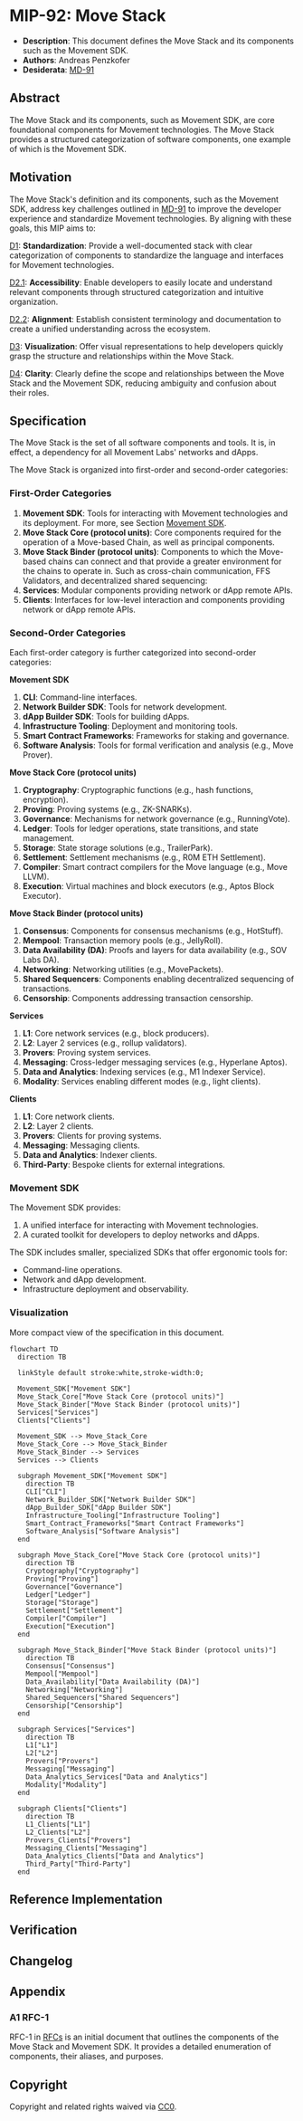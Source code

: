 # MIP-92: Move Stack

- **Description**: This document defines the Move Stack and its components such as the Movement SDK.
- **Authors**: Andreas Penzkofer
- **Desiderata**: [MD-91](../../MD/md-91/README.md)

## Abstract

The Move Stack and its components, such as Movement SDK, are core foundational components for Movement technologies. The Move Stack provides a structured categorization of software components, one example of which is the Movement SDK.

## Motivation

The Move Stack's definition and its components, such as the Movement SDK, address key challenges outlined in [MD-91](../../MD/md-91/README.md) to improve the developer experience and standardize Movement technologies. By aligning with these goals, this MIP aims to:

[D1](../../MD/md-91/README.md#d1-standardization-of-development-stack): **Standardization**: Provide a well-documented stack with clear categorization of components to standardize the language and interfaces for Movement technologies.

[D2.1](../../MD/md-91/README.md#d2-create-categories-for-move-stack-components): **Accessibility**: Enable developers to easily locate and understand relevant components through structured categorization and intuitive organization.

[D2.2](../../MD/md-91/README.md#d2-categorization-of-software-components): **Alignment**: Establish consistent terminology and documentation to create a unified understanding across the ecosystem.

[D3](../../MD/md-91/README.md#d3-vizualization-of-the-move-stack): **Visualization**: Offer visual representations to help developers quickly grasp the structure and relationships within the Move Stack.

[D4](../../MD/md-91/README.md#d4-reduce-confusion-between-sdk-and-stack): **Clarity**: Clearly define the scope and relationships between the Move Stack and the Movement SDK, reducing ambiguity and confusion about their roles.

## Specification

The Move Stack is the set of all software components and tools. It is, in effect, a dependency for all Movement Labs' networks and dApps.

The Move Stack is organized into first-order and second-order categories:

### First-Order Categories

1. **Movement SDK**: Tools for interacting with Movement technologies and its deployment. For more, see Section [Movement SDK](#movement-sdk).
1. **Move Stack Core (protocol units)**: Core components required for the operation of a Move-based Chain, as well as principal components.
1. **Move Stack Binder (protocol units)**: Components to which the Move-based chains can connect and that provide a greater environment for the chains to operate in. Such as cross-chain communication, FFS Validators, and decentralized shared sequencing:
1. **Services**: Modular components providing network or dApp remote APIs.
1. **Clients**: Interfaces for low-level interaction and components providing network or dApp remote APIs.

### Second-Order Categories

Each first-order category is further categorized into second-order categories:

**Movement SDK**

1. **CLI**: Command-line interfaces.
1. **Network Builder SDK**: Tools for network development.
1. **dApp Builder SDK**: Tools for building dApps.
1. **Infrastructure Tooling**: Deployment and monitoring tools.
1. **Smart Contract Frameworks**: Frameworks for staking and governance.
1. **Software Analysis**: Tools for formal verification and analysis (e.g., Move Prover).

**Move Stack Core (protocol units)**

1. **Cryptography**: Cryptographic functions (e.g., hash functions, encryption).
1. **Proving**: Proving systems (e.g., ZK-SNARKs).
1. **Governance**: Mechanisms for network governance (e.g., RunningVote).
1. **Ledger**: Tools for ledger operations, state transitions, and state management.
1. **Storage**: State storage solutions (e.g., TrailerPark).
1. **Settlement**: Settlement mechanisms (e.g., R0M ETH Settlement).
1. **Compiler**: Smart contract compilers for the Move language (e.g., Move LLVM).
1. **Execution**: Virtual machines and block executors (e.g., Aptos Block Executor).

**Move Stack Binder (protocol units)**

1. **Consensus**: Components for consensus mechanisms (e.g., HotStuff).
1. **Mempool**: Transaction memory pools (e.g., JellyRoll).
1. **Data Availability (DA)**: Proofs and layers for data availability (e.g., SOV Labs DA).
1. **Networking**: Networking utilities (e.g., MovePackets).
1. **Shared Sequencers**: Components enabling decentralized sequencing of transactions.
1. **Censorship**: Components addressing transaction censorship.

**Services**

1. **L1**: Core network services (e.g., block producers).
1. **L2**: Layer 2 services (e.g., rollup validators).
1. **Provers**: Proving system services.
1. **Messaging**: Cross-ledger messaging services (e.g., Hyperlane Aptos).
1. **Data and Analytics**: Indexing services (e.g., M1 Indexer Service).
1. **Modality**: Services enabling different modes (e.g., light clients).

**Clients**

1. **L1**: Core network clients.
2. **L2**: Layer 2 clients.
3. **Provers**: Clients for proving systems.
4. **Messaging**: Messaging clients.
5. **Data and Analytics**: Indexer clients.
6. **Third-Party**: Bespoke clients for external integrations.

### Movement SDK

The Movement SDK provides:

1. A unified interface for interacting with Movement technologies.
2. A curated toolkit for developers to deploy networks and dApps.

The SDK includes smaller, specialized SDKs that offer ergonomic tools for:

- Command-line operations.
- Network and dApp development.
- Infrastructure deployment and observability.

### Visualization

More compact view of the specification in this document.

```mermaid
flowchart TD
  direction TB

  linkStyle default stroke:white,stroke-width:0;

  Movement_SDK["Movement SDK"]
  Move_Stack_Core["Move Stack Core (protocol units)"]
  Move_Stack_Binder["Move Stack Binder (protocol units)"]
  Services["Services"]
  Clients["Clients"]

  Movement_SDK --> Move_Stack_Core
  Move_Stack_Core --> Move_Stack_Binder
  Move_Stack_Binder --> Services
  Services --> Clients

  subgraph Movement_SDK["Movement SDK"]
    direction TB
    CLI["CLI"]
    Network_Builder_SDK["Network Builder SDK"]
    dApp_Builder_SDK["dApp Builder SDK"]
    Infrastructure_Tooling["Infrastructure Tooling"]
    Smart_Contract_Frameworks["Smart Contract Frameworks"]
    Software_Analysis["Software Analysis"]
  end

  subgraph Move_Stack_Core["Move Stack Core (protocol units)"]
    direction TB
    Cryptography["Cryptography"]
    Proving["Proving"]
    Governance["Governance"]
    Ledger["Ledger"]
    Storage["Storage"]
    Settlement["Settlement"]
    Compiler["Compiler"]
    Execution["Execution"]
  end

  subgraph Move_Stack_Binder["Move Stack Binder (protocol units)"]
    direction TB
    Consensus["Consensus"]
    Mempool["Mempool"]
    Data_Availability["Data Availability (DA)"]
    Networking["Networking"]
    Shared_Sequencers["Shared Sequencers"]
    Censorship["Censorship"]
  end

  subgraph Services["Services"]
    direction TB
    L1["L1"]
    L2["L2"]
    Provers["Provers"]
    Messaging["Messaging"]
    Data_Analytics_Services["Data and Analytics"]
    Modality["Modality"]
  end

  subgraph Clients["Clients"]
    direction TB
    L1_Clients["L1"]
    L2_Clients["L2"]
    Provers_Clients["Provers"]
    Messaging_Clients["Messaging"]
    Data_Analytics_Clients["Data and Analytics"]
    Third_Party["Third-Party"]
  end
```


## Reference Implementation

## Verification

## Changelog

## Appendix

### A1 RFC-1

RFC-1 in [RFCs](https://github.com/movementlabsxyz/rfcs) is an initial document that outlines the components of the Move Stack and Movement SDK. It provides a detailed enumeration of components, their aliases, and purposes.

## Copyright

Copyright and related rights waived via [CC0](../LICENSE.md).
